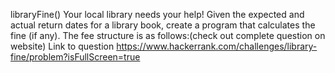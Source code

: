 libraryFine()
Your local library needs your help! Given the expected and actual return dates for a library book, create a program that calculates the fine (if any). The fee structure is as follows:(check out complete question on website)
Link to question https://www.hackerrank.com/challenges/library-fine/problem?isFullScreen=true